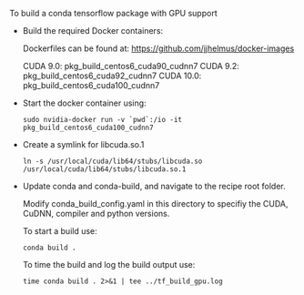 To build a conda tensorflow package with GPU support

* Build the required Docker containers:

    Dockerfiles can be found at: https://github.com/jjhelmus/docker-images

    CUDA  9.0: pkg_build_centos6_cuda90_cudnn7
    CUDA  9.2: pkg_build_centos6_cuda92_cudnn7
    CUDA 10.0: pkg_build_centos6_cuda100_cudnn7

* Start the docker container using:

    ```
    sudo nvidia-docker run -v `pwd`:/io -it pkg_build_centos6_cuda100_cudnn7
    ```

* Create a symlink for libcuda.so.1

    ```
    ln -s /usr/local/cuda/lib64/stubs/libcuda.so /usr/local/cuda/lib64/stubs/libcuda.so.1
    ```

* Update conda and conda-build, and navigate to the recipe root folder.

    Modify conda_build_config.yaml in this directory to specifiy the
    CUDA, CuDNN, compiler and python versions.

    To start a build use:

    ```
    conda build .
    ```

    To time the build and log the build output use:
    ```
    time conda build . 2>&1 | tee ../tf_build_gpu.log
    ```
